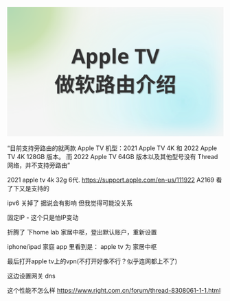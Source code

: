 [![视频讲解](apple_tv.svg)](https://www.youtube.com/watch?v=13MIs5wHJds)

“目前支持旁路由的就两款 Apple TV 机型：2021 Apple TV 4K 和 2022 Apple TV 4K 128GB 版本。
而 2022 Apple TV 64GB 版本以及其他型号没有 Thread 网络，并不支持旁路由”

2021 apple tv 4k 32g 6代. https://support.apple.com/en-us/111922  A2169 看了下又是支持的


ipv6 关掉了 据说会有影响 但我觉得可能没关系

固定IP - 这个只是怕IP变动

折腾了 下home lab 家居中枢，登出默认账户，重新设置

iphone/ipad 家庭 app 里看到是： apple tv 为 家居中枢

最后打开apple tv上的vpn(不打开好像不行？似乎连网都上不了)

这边设置网关 dns

这个性能不怎么样 https://www.right.com.cn/forum/thread-8308061-1-1.html
